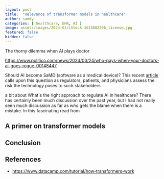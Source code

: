 ```yaml
---
layout: post
title:  "Relevance of transformer models in healthcare"
author: sandy
categories: [ healthcare, EHR, AI ]
image: assets/images/2024-03/iStock-1025882206_license.jpg
featured: false
hidden: false
---
```


The thorny dilemma when AI plays doctor

https://www.politico.com/news/2024/03/24/who-pays-when-your-doctors-ai-goes-rogue-00148447

Should AI become SaMD (software as a medical device)?  This recent [article](https://www.politico.com/news/2024/03/24/who-pays-when-your-doctors-ai-goes-rogue-00148447) calls upon this question as regulators, patients, and physicians assess the risk the technology poses to such stakeholders.   

 a bit about  What's the right approach to regulate AI in healthcare?  There has certainly been much discussion over the past year, but I had not really seen much discussion as far as *who* gets the blame when there is a mistake.  In this fascinating read from 

## A primer on transformer models










## Conclusion



## References
+ <https://www.datacamp.com/tutorial/how-transformers-work>
